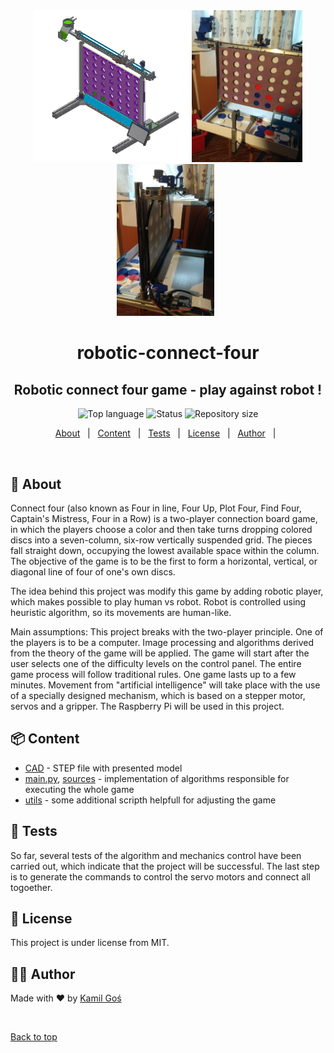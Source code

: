 
<!-- image -->
<div align="center" id="top"> 
  <img src=images/model.png width="250" />
  <img src=images/real1.jpg width="177" />
  <img src=images/real2.jpg width="156" />
  &#xa0;
</div>

<h1 align="center"> robotic-connect-four </h1>
<h2 align="center"> Robotic connect four game - play against robot !
 </h2>

<!-- https://shields.io/ -->
<p align="center">
  <img alt="Top language" src="https://img.shields.io/badge/Language-Python-yellow?style=for-the-badge&logo=python">
  <img alt="Status" src="https://img.shields.io/badge/Status-In Progress-red?style=for-the-badge">
  <img alt="Repository size" src="https://img.shields.io/github/languages/code-size/KamilGos/robotic-connect-four?style=for-the-badge">
</p>

<!-- table of contents -->
<p align="center">
  <a href="#dart-about">About</a> &#xa0; | &#xa0;
  <a href="#package-content">Content</a> &#xa0; | &#xa0;
  <a href="#microscope-tests">Tests</a> &#xa0; | &#xa0;
  <a href="#memo-license">License</a> &#xa0; | &#xa0;
  <a href="#technologist-author">Author</a> &#xa0; | &#xa0;
</p>

<br>

## :dart: About ##
Connect four (also known as Four in line, Four Up, Plot Four, Find Four, Captain's Mistress, Four in a Row) is a two-player connection board game, in which the players choose a color and then take turns dropping colored discs into a seven-column, six-row vertically suspended grid. The pieces fall straight down, occupying the lowest available space within the column. The objective of the game is to be the first to form a horizontal, vertical, or diagonal line of four of one's own discs. 

The idea behind this project was modify this game by adding robotic player, which makes possible to play human vs robot. Robot is controlled using heuristic algorithm, so its movements are human-like. 

Main assumptions: This project breaks with the two-player principle. One of the players is to be a computer. Image processing and algorithms derived from the theory of the game will be applied. The game will start after the user selects one of the difficulty levels on the control panel. The entire game process will follow traditional rules. One game lasts up to a few minutes. Movement from "artificial intelligence" will take place with the use of a specially designed mechanism, which is based on a stepper motor, servos and a gripper. The Raspberry Pi will be used in this project. 

## :package: Content
 * [CAD](CAD) - STEP file with presented model
 * [main.py](main.py), [sources](sources) - implementation of algorithms responsible for executing the whole game
 * [utils](utils) - some additional scripth helpfull for adjusting the game

## :microscope: Tests ##
So far, several tests of the algorithm and mechanics control have been carried out, which indicate that the project will be successful. The last step is to generate the commands to control the servo motors and connect all togoether.

## :memo: License ##

This project is under license from MIT.

## :technologist: Author ##

Made with :heart: by <a href="https://github.com/KamilGos" target="_blank">Kamil Goś</a>

&#xa0;

<a href="#top">Back to top</a>



<!-- ADDONS -->
<!-- images -->
<!-- <h2 align="left">1. Mechanics </h2>
<div align="center" id="inventor"> 
  <img src=images/model_1.png width="230" />
  <img src=images/model_2.png width="236" />
  <img src=images/model_3.png width="228" />
  &#xa0;
</div> -->

<!-- one image -->
<!-- <h2 align="left">2. Electronics </h1>
<div align="center" id="electronics"> 
  <img src=images/electronics.png width="500" />
  &#xa0;
</div> -->


<!-- project dockerized -->
<!-- <div align="center" id="status"> 
  <img src="https://www.docker.com/sites/default/files/d8/styles/role_icon/public/2019-07/Moby-logo.png" alt="simulator" width="75" style="transform: scaleX(-1);"/>
   <font size="6"> Project dockerized</font> 
  <img src="https://www.docker.com/sites/default/files/d8/styles/role_icon/public/2019-07/Moby-logo.png" alt="simulator" width="75"/>
  &#xa0;
</div>
<h1 align="center"> </h1> -->
